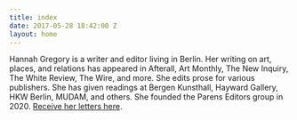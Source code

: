 ```yaml
---
title: index
date: 2017-05-28 18:42:00 Z
layout: home
---
```


Hannah Gregory is a writer and editor living in Berlin. Her writing on art, places, and relations has appeared in Afterall, Art Monthly, The New Inquiry, The White Review, The Wire, and more. She edits prose for various publishers. She has given readings at Bergen Kunsthall, Hayward Gallery, HKW Berlin, MUDAM, and others. She founded the Parens Editors group in 2020. 
<a href="https://hannahgregory.substack.com/about">Receive her letters here</a>.